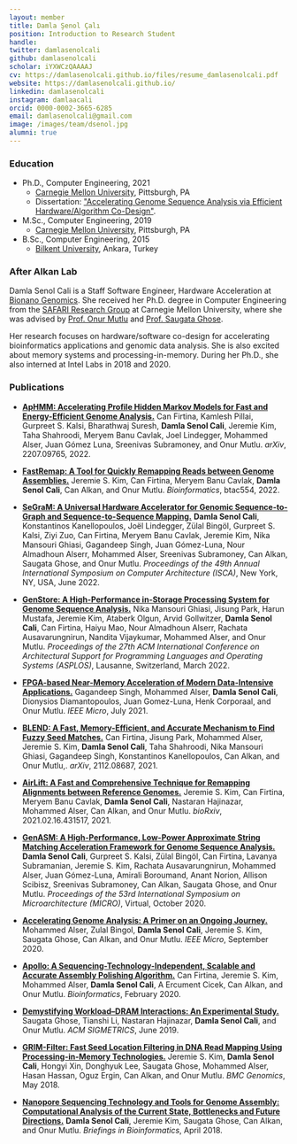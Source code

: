 ```yaml
---
layout: member
title: Damla Şenol Çalı
position: Introduction to Research Student
handle: 
twitter: damlasenolcali
github: damlasenolcali
scholar: iYXWCzQAAAAJ
cv: https://damlasenolcali.github.io/files/resume_damlasenolcali.pdf
website: https://damlasenolcali.github.io/
linkedin: damlasenolcali
instagram: damlaacali
orcid: 0000-0002-3665-6285
email: damlasenolcali@gmail.com
image: /images/team/dsenol.jpg
alumni: true
---
```


### Education

- Ph.D., Computer Engineering, 2021
  - [Carnegie Mellon University](https://www.ece.cmu.edu/), Pittsburgh, PA
  - Dissertation: ["Accelerating Genome Sequence Analysis via Efficient Hardware/Algorithm Co-Design"](https://arxiv.org/pdf/2111.01916.pdf).
- M.Sc., Computer Engineering, 2019
  - [Carnegie Mellon University](https://www.ece.cmu.edu/), Pittsburgh, PA
- B.Sc., Computer Engineering, 2015 
  - [Bilkent University](http://www.cs.bilkent.edu.tr/), Ankara, Turkey

### After Alkan Lab

Damla Senol Cali is a Staff Software Engineer, Hardware Acceleration at [Bionano Genomics](https://bionanogenomics.com/). She received her Ph.D. degree in Computer Engineering from the [SAFARI Research Group](https://safari.ethz.ch/) at Carnegie Mellon University, where she was advised by [Prof. Onur Mutlu](https://people.inf.ethz.ch/omutlu/index.html) and [Prof. Saugata Ghose](https://ghose.web.illinois.edu/). 

Her research focuses on hardware/software co-design for accelerating bioinformatics applications and genomic data analysis. She is also excited about memory systems and processing-in-memory. During her Ph.D., she also interned at Intel Labs in 2018 and 2020.

### Publications

- [**ApHMM: Accelerating Profile Hidden Markov Models for Fast and Energy-Efficient Genome Analysis.**](https://arxiv.org/abs/2207.09765) Can Firtina, Kamlesh Pillai, Gurpreet S. Kalsi, Bharathwaj Suresh, **Damla Senol Cali**, Jeremie Kim, Taha Shahroodi, Meryem Banu Cavlak, Joel Lindegger, Mohammed Alser, Juan Gómez Luna, Sreenivas Subramoney, and Onur Mutlu. *arXiv*, 2207.09765, 2022.

- [**FastRemap: A Tool for Quickly Remapping Reads between Genome Assemblies.**](https://doi.org/10.1093/bioinformatics/btac554) Jeremie S. Kim,  Can Firtina, Meryem Banu Cavlak, **Damla Senol Cali**, Can Alkan, and Onur Mutlu. *Bioinformatics*, btac554, 2022.

- [**SeGraM: A Universal Hardware Accelerator for Genomic Sequence-to-Graph and Sequence-to-Sequence Mapping.**](https://doi.org/10.1145/3470496.3527436) **Damla Senol Cali**, Konstantinos Kanellopoulos, Joël Lindegger, Zülal Bingöl, Gurpreet S. Kalsi, Ziyi Zuo, Can Firtina, Meryem Banu Cavlak, Jeremie Kim, Nika Mansouri Ghiasi, Gagandeep Singh, Juan Gómez-Luna, Nour Almadhoun Alserr, Mohammed Alser, Sreenivas Subramoney, Can Alkan, Saugata Ghose, and Onur Mutlu. *Proceedings of the 49th Annual International Symposium on Computer Architecture (ISCA)*, New York, NY, USA, June 2022.

- [**GenStore: A High-Performance in-Storage Processing System for Genome Sequence Analysis.**](https://doi.org/10.1145/3503222.3507702) Nika Mansouri Ghiasi, Jisung Park, Harun Mustafa, Jeremie Kim, Ataberk Olgun, Arvid Gollwitzer, **Damla Senol Cali**, Can Firtina, Haiyu Mao, Nour Almadhoun Alserr, Rachata Ausavarungnirun, Nandita Vijaykumar, Mohammed Alser, and Onur Mutlu. *Proceedings of the 27th ACM International Conference on Architectural Support for Programming Languages and Operating Systems (ASPLOS)*, Lausanne, Switzerland, March 2022.

- [**FPGA-based Near-Memory Acceleration of Modern Data-Intensive Applications.**](https://ieeexplore.ieee.org/document/9451578) Gagandeep Singh, Mohammed Alser, **Damla Senol Cali**, Dionysios Diamantopoulos, Juan Gomez-Luna, Henk Corporaal, and Onur Mutlu. *IEEE Micro*, July 2021.

- [**BLEND: A Fast, Memory-Efficient, and Accurate Mechanism to Find Fuzzy Seed Matches.**](https://doi.org/10.48550/ARXIV.2112.08687) Can Firtina, Jisung Park, Mohammed Alser, Jeremie S. Kim, **Damla Senol Cali**, Taha Shahroodi, Nika Mansouri Ghiasi, Gagandeep Singh, Konstantinos Kanellopoulos, Can Alkan, and Onur Mutlu,. *arXiv*, 2112.08687, 2021.

- [**AirLift: A Fast and Comprehensive Technique for Remapping Alignments between Reference Genomes.**](http://biorxiv.org/content/early/2021/02/17/2021.02.16.431517.abstract) Jeremie S. Kim, Can Firtina, Meryem Banu Cavlak, **Damla Senol Cali**, Nastaran Hajinazar, Mohammed Alser, Can Alkan, and Onur Mutlu. *bioRxiv*, 2021.02.16.431517, 2021.

- [**GenASM: A High-Performance, Low-Power Approximate String Matching Acceleration Framework for Genome Sequence Analysis.**](https://ieeexplore.ieee.org/document/9251930) **Damla Senol Cali**, Gurpreet S. Kalsi, Zülal Bingöl, Can Firtina, Lavanya Subramanian, Jeremie S. Kim, Rachata Ausavarungnirun, Mohammed Alser, Juan Gómez-Luna, Amirali Boroumand, Anant Norion, Allison Scibisz, Sreenivas Subramoney, Can Alkan, Saugata Ghose, and Onur Mutlu. *Proceedings of the 53rd International Symposium on Microarchitecture (MICRO)*, Virtual, October 2020.

- [**Accelerating Genome Analysis: A Primer on an Ongoing Journey.**](https://www.computer.org/csdl/magazine/mi/2020/05/09154510/1lZzYVaH7lC) Mohammed Alser, Zulal Bingol, **Damla Senol Cali**, Jeremie S. Kim, Saugata Ghose, Can Alkan, and Onur Mutlu. *IEEE Micro*, September 2020.

- [**Apollo: A Sequencing-Technology-Independent, Scalable and Accurate Assembly Polishing Algorithm.**](https://doi.org/10.1093/bioinformatics/btaa179) Can Firtina, Jeremie S. Kim, Mohammed Alser, **Damla Senol Cali**, A Ercument Cicek, Can Alkan, and Onur Mutlu. *Bioinformatics*, February 2020.

- [**Demystifying Workload–DRAM Interactions: An Experimental Study.**](https://dl.acm.org/doi/abs/10.1145/3366708) Saugata Ghose, Tianshi Li, Nastaran Hajinazar, **Damla Senol Cali**, and Onur Mutlu. *ACM SIGMETRICS*, June 2019.

- [**GRIM-Filter: Fast Seed Location Filtering in DNA Read Mapping Using Processing-in-Memory Technologies.**](https://bmcgenomics.biomedcentral.com/articles/10.1186/s12864-018-4460-0) Jeremie S. Kim, **Damla Senol Cali**, Hongyi Xin, Donghyuk Lee, Saugata Ghose, Mohammed Alser, Hasan Hassan, Oguz Ergin, Can Alkan, and Onur Mutlu. *BMC Genomics*, May 2018.

- [**Nanopore Sequencing Technology and Tools for Genome Assembly: Computational Analysis of the Current State, Bottlenecks and Future Directions.**](https://academic.oup.com/bib/article-abstract/20/4/1542/4958758?redirectedFrom=fulltext) **Damla Senol Cali**, Jeremie Kim, Saugata Ghose, Can Alkan, and Onur Mutlu. *Briefings in Bioinformatics*, April 2018.
